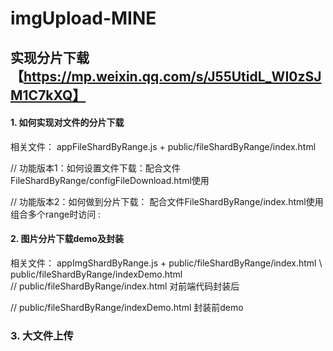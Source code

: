 # imgUpload-MINE
## 实现分片下载【https://mp.weixin.qq.com/s/J55UtidL_WI0zSJM1C7kXQ】

#### 1. 如何实现对文件的分片下载
相关文件： appFileShardByRange.js + public/fileShardByRange/index.html  <br>

// 功能版本1：如何设置文件下载：配合文件FileShardByRange/configFileDownload.html使用<br>

// 功能版本2：如何做到分片下载： 配合文件FileShardByRange/index.html使用 <br>
     组合多个range时访问 :

#### 2. 图片分片下载demo及封装
相关文件： appImgShardByRange.js +  public/fileShardByRange/index.html \ public/fileShardByRange/indexDemo.html <br>
// public/fileShardByRange/index.html 对前端代码封装后

// public/fileShardByRange/indexDemo.html 封装前demo


### 3. 大文件上传
